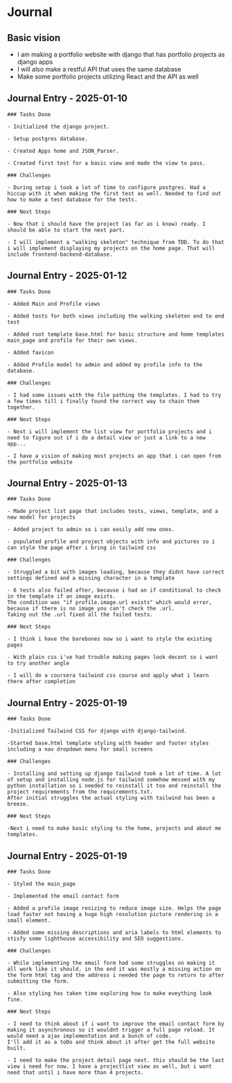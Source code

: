 # Journal

## Basic vision

- I am making a portfolio website with django that has portfolio projects as django apps
- I will also make a restful API that uses the same database
- Make some portfolio projects utilizing React and the API as well

## Journal Entry - 2025-01-10

    ### Tasks Done

    - Initialized the django project.

    - Setup postgres database.

    - Created Apps home and JSON_Parser.

    - Created first test for a basic view and made the view to pass.

    ### Challenges

    - During setup i took a lot of time to configure postgres. Had a hiccup with it when making the first test as well. Needed to find out how to make a test database for the tests.

    ### Next Steps

    - Now that i should have the project (as far as i know) ready. I should be able to start the next part.

    - I will implement a "walking skeleton" technique from TDD. To do that i will implement displaying my projects on the home page. That will include frontend-backend-database.

## Journal Entry - 2025-01-12

    ### Tasks Done

    - Added Main and Profile views

    - Added tests for both views including the walking skeleton end to end test

    - Added root template base.html for basic structure and home templates main_page and profile for their own views.

    - Added favicon

    - Added Profile model to admin and added my profile info to the database.

    ### Challenges
    
    - I had some issues with the file pathing the templates. I had to try a few times till i finally found the correct way to chain them together.

    ### Next Steps

    - Next i will implement the list view for portfolio projects and i need to figure out if i do a detail view or just a link to a new app...
    
    - I have a vision of making most projects an app that i can open from the portfolio website

## Journal Entry - 2025-01-13

    ### Tasks Done

    - Made project list page that includes tests, views, template, and a new model for projects

    - Added project to admin so i can easily add new ones.

    - populated profile and project objects with info and pictures so i can style the page after i bring in tailwind css    

    ### Challenges
    
    - Struggled a bit with images loading, because they didnt have correct settings defined and a missing character in a template
    
    - 6 tests also failed after, because i had an if conditional to check in the template if an image exists. 
    The condition was "if profile.image.url exists" which would error, because if there is no image you can't check the .url. 
    Taking out the .url fixed all the failed tests.

    ### Next Steps

    - I think i have the barebones now so i want to style the existing pages

    - With plain css i've had trouble making pages look decent so i want to try another angle

    - I will do a coursera tailwind css course and apply what i learn there after completion

## Journal Entry - 2025-01-19

    ### Tasks Done

    -Initialized Tailwind CSS for django with django-tailwind.

    -Started base.html template styling with header and footer styles including a nav dropdown menu for small screens

    ### Challenges
    
    - Installing and setting up django tailwind took a lot of time. A lot of setup and installing node.js for tailwind somehow messed with my python installation so i needed to reinstall it too and reinstall the project requirements from the requirements.txt.
    After initial struggles the actual styling with tailwind has been a breeze.

    ### Next Steps

    -Next i need to make basic styling to the home, projects and about me templates.

## Journal Entry - 2025-01-19

    ### Tasks Done

    - Styled the main_page

    - Implemented the email contact form 

    - Added a profile image resizing to reduce image size. Helps the page load faster not having a huge high resolution picture rendering in a small element.

    - Added some missing descriptions and aria labels to html elements to stisfy some lighthouse accessibility and SEO suggestions. 

    ### Challenges

    - While implementing the email form had some struggles on making it all work like it should. in the end it was mostly a missing action on the form html tag and the address i needed the page to return to after submitting the form.

    - Also styling has taken time exploring how to make eveything look fine.

    ### Next Steps

    - I need to think about if i want to improve the email contact form by making it asynchronous so it wouldnt trigger a full page reload. It would need a ajax implementation and a bunch of code. 
    I'll add it as a toDo and think about it after get the full website built.

    - I need to make the project detail page next. this should be the last view i need for now. I have a projectlist view as well, but i wont need that until i have more than 4 projects.
